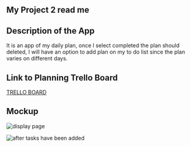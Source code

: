 ## My Project 2 read me

## Description of the App
It is an app of my daily plan, once I select completed the plan should deleted, I will have an option to add plan on my to do list since the plan varies on different days.

## Link to Planning Trello Board
[TRELLO BOARD](https://trello.com/invite/b/rbCBuC5T/ATTI34754efb405c6434ca3f0d1f5ea306bcA8CFCD82/project2)

## Mockup
![display page](https://imgur.com/fDWAWpA)

![after tasks have been added]((https://i.imgur.com/VJsFYY5.jpg))